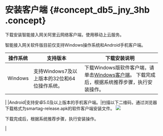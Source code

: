 # 安装客户端 {#concept_db5_jny_3hb .concept}

下载安装智能接入网关阿里云网络客户端，使用移动上云服务。

智能接入网关软件版目前仅支持Windows操作系统和Android手机客户端。

|操作系统|支持版本|下载安装说明|
|----|----|------|
|Windows|支持Windows7及以上版本的32位和64位操作系统。|下载Windows版软件客户端，请单击[Windows客户端](http://sdwan-oss-shanghai.oss-cn-shanghai.aliyuncs.com/win_installer/SmartagRelease_1.0.0_20190509235119.exe)。 下载完成后，根据系统推荐步骤，执行安装操作。

 |
|Android|支持安卓5.0及以上版本的手机客户端。|扫描以下二维码，通过浏览器下载格式为smartag-release.apk的软件客户端安装文件。 ![](http://static-aliyun-doc.oss-cn-hangzhou.aliyuncs.com/assets/img/96422/155745209543518_zh-CN.png)

 下载完成后，根据系统推荐步骤，执行安装操作。

 |

